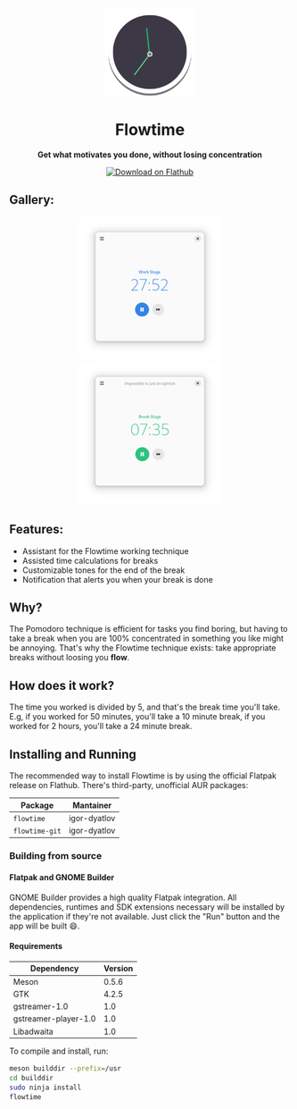 <div align="center">
	<img src="data/icons/hicolor/scalable/apps/io.github.diegoivanme.flowtime.svg" width="160" height="160"></img>

# Flowtime

**Get what motivates you done, without losing concentration**

<a href="https://flathub.org/apps/details/io.github.diegoivanme.flowtime">
    <img width="200" src="https://flathub.org/assets/badges/flathub-badge-en.png" alt="Download on Flathub">
</a>

</div>

## Gallery:

<div align="center">
	<img src="data/screenshots/01.png" width="256" height="256" style="padding-top=24;"></img>
	<img src="data/screenshots/02.png" width="256" height="256"></img>
</div>

## Features:

* Assistant for the Flowtime working technique
* Assisted time calculations for breaks
* Customizable tones for the end of the break
* Notification that alerts you when your break is done

## Why?

The Pomodoro technique is efficient for tasks you find boring, but having to take a break when you are 100% concentrated in something you like might be annoying. That's why the Flowtime technique exists: take appropriate breaks without loosing you **flow**.

## How does it work?

The time you worked is divided by 5, and that's the break time you'll take. E.g, if you worked for 50 minutes, you'll take a 10 minute break, if you worked for 2 hours, you'll take a 24 minute break.

## Installing and Running

The recommended way to install Flowtime is by using the official Flatpak release on Flathub. There's third-party, unofficial AUR packages:

| Package        | Mantainer    |
| -------------- | ------------ |
| `flowtime`     | igor-dyatlov |
| `flowtime-git` | igor-dyatlov |

### Building from source

#### Flatpak and GNOME Builder

GNOME Builder provides a high quality Flatpak integration. All dependencies, runtimes and SDK extensions necessary will be installed by the application if they're not available. Just click the "Run" button and the app will be built :smile:.

#### Requirements

| Dependency | Version |
| ---------- | ------- |
| Meson | 0.5.6 |
| GTK  | 4.2.5 |
| gstreamer-1.0 | 1.0 |
| gstreamer-player-1.0 | 1.0 |
| Libadwaita |  1.0 |

To compile and install, run:

```sh
meson builddir --prefix=/usr
cd builddir
sudo ninja install
flowtime
```
